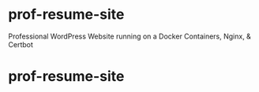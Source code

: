 # prof-resume-site
Professional WordPress Website running on a Docker Containers, Nginx, &amp; Certbot
# prof-resume-site
